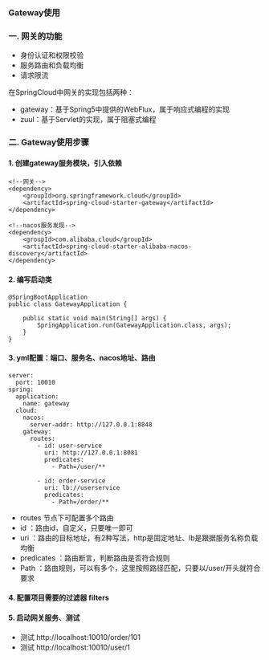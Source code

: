 ### Gateway使用
### 一. 网关的功能
* 身份认证和权限校验
* 服务路由和负载均衡
* 请求限流

在SpringCloud中网关的实现包括两种：

* gateway：基于Spring5中提供的WebFlux，属于响应式编程的实现
* zuul：基于Servlet的实现，属于阻塞式编程


### 二. Gateway使用步骤
#### 1. 创建gateway服务模块，引入依赖
```
<!--网关-->
<dependency>
    <groupId>org.springframework.cloud</groupId>
    <artifactId>spring-cloud-starter-gateway</artifactId>
</dependency>

<!--nacos服务发现-->
<dependency>
    <groupId>com.alibaba.cloud</groupId>
    <artifactId>spring-cloud-starter-alibaba-nacos-discovery</artifactId>
</dependency>
```

#### 2. 编写启动类
```
@SpringBootApplication
public class GatewayApplication {

    public static void main(String[] args) {
    	SpringApplication.run(GatewayApplication.class, args);
    }
}
```

#### 3. yml配置：端口、服务名、nacos地址、路由
```
server:
  port: 10010 
spring:
  application:
    name: gateway
  cloud:
    nacos:
      server-addr: http://127.0.0.1:8848
    gateway:
      routes:       
        - id: user-service 
          uri: http://127.0.0.1:8081 
          predicates: 
            - Path=/user/** 
            
        - id: order-service
          uri: lb://userservice 
          predicates:
            - Path=/order/** 
```

* routes 节点下可配置多个路由
* id ：路由id，自定义，只要唯一即可
* uri ：路由的目标地址，有2种写法，http是固定地址、lb是跟据服务名称负载均衡
* predicates ：路由断言，判断路由是否符合规则
* Path ：路由规则，可以有多个，这里按照路径匹配，只要以/user/开头就符合要求

#### 4. 配置项目需要的过滤器 filters
#### 5. 启动网关服务、测试
* 测试 http://localhost:10010/order/101
* 测试 http://localhost:10010/user/1